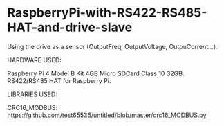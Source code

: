 # RaspberryPi-with-RS422-RS485-HAT-and-drive-slave
Using the drive as a sensor (OutputFreq, OutputVoltage, OutpuCorrent...).

HARDWARE USED:

  Raspberry Pi 4 Model B Kit 4GB 
  Micro SDCard Class 10 32GB.
  RS422/RS485 HAT for Raspberry Pi.

LIBRARIES USED:

  CRC16_MODBUS: https://github.com/test65536/untitled/blob/master/crc16_MODBUS.py

